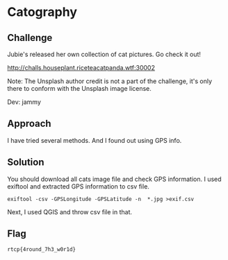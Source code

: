 # Catography

## Challenge
Jubie's released her own collection of cat pictures. Go check it out!

http://challs.houseplant.riceteacatpanda.wtf:30002

Note: The Unsplash author credit is not a part of the challenge, it's only there to conform with the Unsplash image license.

Dev: jammy

## Approach
I have tried several methods. And I found out using GPS info.

## Solution
You should download all cats image file and check GPS information.
I used exiftool and extracted GPS information to csv file.
```
exiftool -csv -GPSLongitude -GPSLatitude -n  *.jpg >exif.csv
```
Next, I used QGIS and throw csv file in that.

## Flag
```
rtcp{4round_7h3_w0r1d}
```